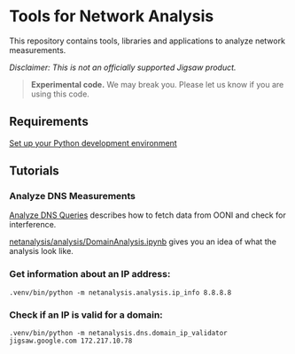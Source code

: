 # Tools for Network Analysis

This repository contains tools, libraries and applications to analyze network measurements.

_Disclaimer: This is not an officially supported Jigsaw product._


> **Experimental code.** We may break you. Please let us know if you are using this code.

## Requirements

[Set up your Python development environment](python_env.md)


## Tutorials

### Analyze DNS Measurements

[Analyze DNS Queries](netanalysis/analysis/analyze_dns.md) describes how to fetch data from OONI and check for interference.

[netanalysis/analysis/DomainAnalysis.ipynb](netanalysis/analysis/DomainAnalysis.ipynb) gives you an idea of what the analysis look like.

### Get information about an IP address:

```
.venv/bin/python -m netanalysis.analysis.ip_info 8.8.8.8
```

### Check if an IP is valid for a domain:

```
.venv/bin/python -m netanalysis.dns.domain_ip_validator jigsaw.google.com 172.217.10.78
```
